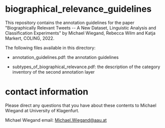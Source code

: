 # biographical_relevance_guidelines

This repository contains the annotation guidelines for the paper
"Biographically Relevant Tweets -- A New Dataset, Linguistic Analysis and Classification Experiments" by Michael Wiegand, Rebecca Wilm and Katja Markert, COLING, 2022.

The following files available in this directory:
- annotation_guidelines.pdf: the annotation guidelines

- subtypes_of_biographical_relevance.pdf: the description of the category inventory of the second annotation layer

# contact information
Please direct any questions that you have about these contents to Michael Wiegand at University of Klagenfurt.

Michael Wiegand email: Michael.Wiegand@aau.at

